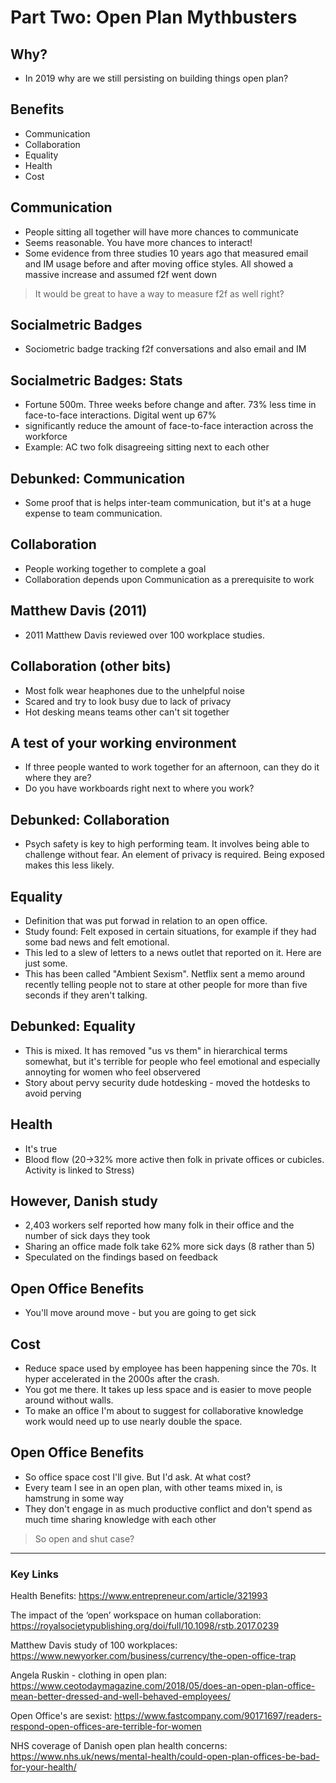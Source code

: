 # Part Two: Open Plan Mythbusters

## Why?

* In 2019 why are we still persisting on building things open plan?

## Benefits

* Communication
* Collaboration
* Equality
* Health
* Cost

## Communication

 * People sitting all together will have more chances to communicate
 * Seems reasonable. You have more chances to interact!
 * Some evidence from three studies 10 years ago that measured email and IM usage before and after moving office styles. All showed a massive increase and assumed f2f went down

 > It would be great to have a way to measure f2f as well right?

## Socialmetric Badges

 * Sociometric badge tracking f2f conversations and also email and IM

## Socialmetric Badges: Stats
 
 * Fortune 500m. Three weeks before change and after. 73% less time in face-to-face interactions. Digital went up 67%
 * significantly reduce the amount of face-to-face interaction across the workforce
 * Example: AC two folk disagreeing sitting next to each other

## Debunked: Communication

* Some proof that is helps inter-team communication, but it's at a huge expense to team communication.

## Collaboration

* People working together to complete a goal
* Collaboration depends upon Communication as a prerequisite to work

## Matthew Davis (2011)

* 2011 Matthew Davis reviewed over 100 workplace studies.

## Collaboration (other bits)

* Most folk wear heaphones due to the unhelpful noise
* Scared and try to look busy due to lack of privacy
* Hot desking means teams other can't sit together

## A test of your working environment

* If three people wanted to work together for an afternoon, can they do it where they are?
* Do you have workboards right next to where you work?

## Debunked: Collaboration

* Psych safety is key to high performing team. It involves being able to challenge without fear. An element of privacy is required. Being exposed makes this less likely.

## Equality

* Definition that was put forwad in relation to an open office.
* Study found: Felt exposed in certain situations, for example if they had some bad news and felt emotional.
* This led to a slew of letters to a news outlet that reported on it. Here are just some.
* This has been called "Ambient Sexism". Netflix sent a memo around recently telling people not to stare at other people for more than five seconds if they aren't talking.

## Debunked: Equality

* This is mixed. It has removed "us vs them" in hierarchical terms somewhat, but it's terrible for people who feel emotional and especially annoyting for women who feel observered
* Story about pervy security dude hotdesking - moved the hotdesks to avoid perving

## Health

* It's true
* Blood flow (20->32% more active then folk in private offices or cubicles. Activity is linked to Stress)

## However, Danish study

* 2,403 workers self reported how many folk in their office and the number of sick days they took
* Sharing an office made folk take 62% more sick days (8 rather than 5)
* Speculated on the findings based on feedback

## Open Office Benefits

* You'll move around move - but you are going to get sick

## Cost

* Reduce space used by employee has been happening since the 70s. It hyper accelerated in the 2000s after the crash.
* You got me there. It takes up less space and is easier to move people around without walls.
* To make an office I'm about to suggest for collaborative knowledge work would need up to use nearly double the space.

## Open Office Benefits

* So office space cost I'll give. But I'd ask. At what cost?
* Every team I see in an open plan, with other teams mixed in, is hamstrung in some way
* They don't engage in as much productive conflict and don't spend as much time sharing knowledge with each other

> So open and shut case?

---------------------------------

### Key Links

Health Benefits: https://www.entrepreneur.com/article/321993

The impact of the ‘open’ workspace on human collaboration:
https://royalsocietypublishing.org/doi/full/10.1098/rstb.2017.0239

Matthew Davis study of 100 workplaces: https://www.newyorker.com/business/currency/the-open-office-trap

Angela Ruskin - clothing in open plan: https://www.ceotodaymagazine.com/2018/05/does-an-open-plan-office-mean-better-dressed-and-well-behaved-employees/

Open Office's are sexist: https://www.fastcompany.com/90171697/readers-respond-open-offices-are-terrible-for-women

NHS coverage of Danish open plan health concerns: https://www.nhs.uk/news/mental-health/could-open-plan-offices-be-bad-for-your-health/